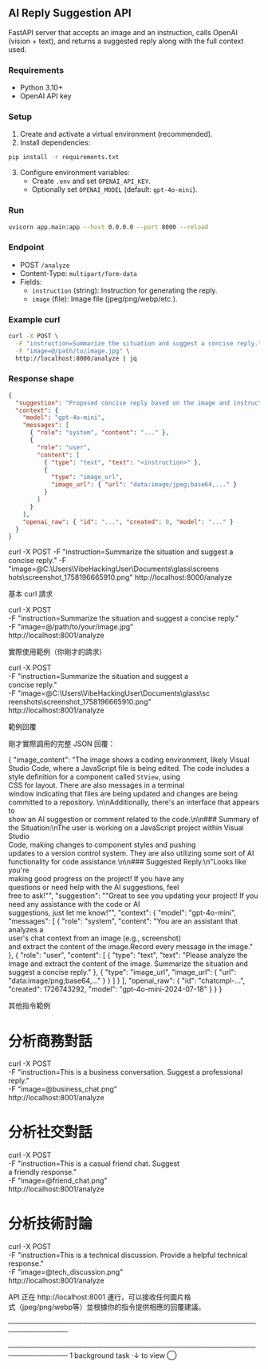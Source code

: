 ## AI Reply Suggestion API

FastAPI server that accepts an image and an instruction, calls OpenAI (vision + text), and returns a suggested reply along with the full context used.

### Requirements

- Python 3.10+
- OpenAI API key

### Setup

1. Create and activate a virtual environment (recommended).
2. Install dependencies:

```bash
pip install -r requirements.txt
```

3. Configure environment variables:
   - Create `.env` and set `OPENAI_API_KEY`.
   - Optionally set `OPENAI_MODEL` (default: `gpt-4o-mini`).

### Run

```bash
uvicorn app.main:app --host 0.0.0.0 --port 8000 --reload
```

### Endpoint

- POST `/analyze`
- Content-Type: `multipart/form-data`
- Fields:
  - `instruction` (string): Instruction for generating the reply.
  - `image` (file): Image file (jpeg/png/webp/etc.).

### Example curl

```bash
curl -X POST \
  -F "instruction=Summarize the situation and suggest a concise reply." \
  -F "image=@/path/to/image.jpg" \
  http://localhost:8000/analyze | jq
```

### Response shape

```json
{
  "suggestion": "Proposed concise reply based on the image and instruction.",
  "context": {
    "model": "gpt-4o-mini",
    "messages": [
      { "role": "system", "content": "..." },
      {
        "role": "user",
        "content": [
          { "type": "text", "text": "<instruction>" },
          {
            "type": "image_url",
            "image_url": { "url": "data:image/jpeg;base64,..." }
          }
        ]
      }
    ],
    "openai_raw": { "id": "...", "created": 0, "model": "..." }
  }
}

```

curl -X POST -F "instruction=Summarize the situation and
   suggest a concise reply." -F
  "image=@C:\Users\VibeHackingUser\Documents\glass\screens
  hots\screenshot_1758196665910.png"
  http://localhost:8000/analyze

   基本 curl 請求

  curl -X POST \
    -F "instruction=Summarize the situation and suggest a 
  concise reply." \
    -F "image=@/path/to/your/image.jpg" \
    http://localhost:8001/analyze

  實際使用範例（你剛才的請求）

  curl -X POST \
    -F "instruction=Summarize the situation and suggest a     
  concise reply." \
    -F "image=@C:\Users\VibeHackingUser\Documents\glass\sc    
  reenshots\screenshot_1758196665910.png" \
    http://localhost:8001/analyze

  範例回覆

  剛才實際調用的完整 JSON 回覆：

  {
    "image_content": "The image shows a coding
  environment, likely Visual Studio Code, where a
  JavaScript file is being edited. The code includes a        
  style definition for a component called `StView`, using     
  CSS for layout. There are also messages in a terminal       
  window indicating that files are being updated and
  changes are being committed to a repository.
  \n\nAdditionally, there's an interface that appears to      
  show an AI suggestion or comment related to the
  code.\n\n### Summary of the Situation:\nThe user is
  working on a JavaScript project within Visual Studio        
  Code, making changes to component styles and pushing        
  updates to a version control system. They are also
  utilizing some sort of AI functionality for code
  assistance.\n\n### Suggested Reply:\n\"Looks like you're    
   making good progress on the project! If you have any       
  questions or need help with the AI suggestions, feel        
  free to ask!\"",
    "suggestion": "\"Great to see you updating your
  project! If you need any assistance with the code or AI     
  suggestions, just let me know!\"",
    "context": {
      "model": "gpt-4o-mini",
      "messages": [
        {
          "role": "system",
          "content": "You are an assistant that analyzes a    
   user's chat context from an image (e.g., screenshot)       
  and extract the content of the image.Record every
  message in the image."
        },
        {
          "role": "user",
          "content": [
            {
              "type": "text",
              "text": "Please analyze the image and
  extract the content of the image. Summarize the
  situation and suggest a concise reply."
            },
            {
              "type": "image_url",
              "image_url": {
                "url": "data:image/png;base64,..."
              }
            }
          ]
        }
      ],
      "openai_raw": {
        "id": "chatcmpl-...",
        "created": 1726743292,
        "model": "gpt-4o-mini-2024-07-18"
      }
    }
  }

  其他指令範例

# 分析商務對話
curl -X POST \
    -F "instruction=This is a business conversation.
  Suggest a professional reply." \
    -F "image=@business_chat.png" \
    http://localhost:8001/analyze

# 分析社交對話
  curl -X POST \
    -F "instruction=This is a casual friend chat. Suggest     
  a friendly response." \
    -F "image=@friend_chat.png" \
    http://localhost:8001/analyze

  # 分析技術討論
  curl -X POST \
    -F "instruction=This is a technical discussion.
  Provide a helpful technical response." \
    -F "image=@tech_discussion.png" \
    http://localhost:8001/analyze

  API 正在 http://localhost:8001 運行，可以接收任何圖片格     
  式（jpeg/png/webp等）並根據你的指令提供相應的回覆建議。     

──────────────────────────────────────────────────────────────
>  
──────────────────────────────────────────────────────────────
  1 background task ·↓ to view                             ◯  




